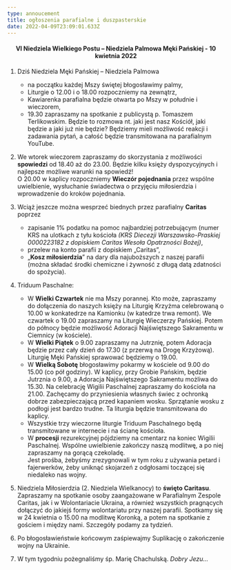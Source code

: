 ```yaml
---
type: annoucement
title: ogłoszenia parafialne i duszpasterskie
date: 2022-04-09T23:09:01.633Z
---
```

<h4 style="text-align:center;">VI Niedziela Wielkiego Postu – Niedziela Palmowa Męki Pańskiej - 10 kwietnia 2022</h4>

1. Dziś Niedziela Męki Pańskiej – Niedziela Palmowa

   * na początku każdej Mszy świętej błogosławimy palmy,
   * Liturgie o 12.00 i o 18.00 rozpoczniemy na zewnątrz,
   * Kawiarenka parafialna będzie otwarta po Mszy w południe i wieczorem,
   * 19.30 zapraszamy na spotkanie z publicystą p. Tomaszem Terlikowskim. Będzie to rozmowa nt. jaki jest nasz Kościół, jaki będzie a jaki już nie będzie? Będziemy mieli możliwość reakcji i zadawania pytań, a całość będzie transmitowana na parafialnym YouTube.
2. We wtorek wieczorem zapraszamy do skorzystania z możliwości **spowiedzi** od 18.40 aż do 23.00. Będzie kilku księży dyspozycyjnych i najlepsze możliwe warunki na spowiedź!\
   O 20.00 w kaplicy rozpoczniemy **Wieczór pojednania** przez wspólne uwielbienie, wysłuchanie świadectwa o przyjęciu miłosierdzia i wprowadzenie do kroków pojednania.
3. Wciąż jeszcze można wesprzeć biednych przez parafialny **Caritas** poprzez

   * zapisanie 1% podatku na pomoc najbardziej potrzebującym (numer KRS na ulotkach z tyłu kościoła *(KRS Diecezji Warszawsko-Praskiej 0000223182 z dopiskiem Caritas Wesoła Opatrzności Bożej)*,
   * przelew na konto parafii z dopiskiem „Caritas”,
   * „**Kosz miłosierdzia**” na dary dla najuboższych z naszej parafii (można składać środki chemiczne i żywność z długą datą zdatności do spożycia).
4. Triduum Paschalne:

   * W **Wielki Czwartek** nie ma Mszy porannej. Kto może, zapraszamy do dołączenia do naszych księży na Liturgię Krzyżma celebrowaną o 10.00 w konkatedrze na Kamionku (w katedrze trwa remont). We czwartek o 19.00 zapraszamy na Liturgię Wieczerzy Pańskiej. Potem do północy będzie możliwość Adoracji Najświętszego Sakramentu w Ciemnicy (w kościele).
   * W **Wielki Piątek** o 9.00 zapraszamy na Jutrznię, potem Adoracja będzie przez cały dzień do 17.30 (z przerwą na Drogę Krzyżową). Liturgię Męki Pańskiej sprawować będziemy o 19.00.
   * W **Wielką Sobotę** błogosławimy pokarmy w kościele od 9.00 do 15.00 (co pół godziny). W kaplicy, przy Grobie Pańskim, będzie Jutrznia o 9.00, a Adoracja Najświętszego Sakramentu możliwa do 15.30. Na celebrację Wigilii Paschalnej zapraszamy do kościoła na 21.00. Zachęcamy do przyniesienia własnych świec z ochronką dobrze zabezpieczającą przed kapaniem wosku. Sprzątanie wosku z podłogi jest bardzo trudne. Ta liturgia będzie transmitowana do kaplicy.
   * Wszystkie trzy wieczorne liturgie Triduum Paschalnego będą transmitowane w internecie i na ścianę kościoła.
   * W **procesji** rezurekcyjnej pójdziemy na cmentarz na koniec Wigilii Paschalnej. Wspólne uwielbienie zakończy naszą modlitwę, a po niej zapraszamy na gorącą czekoladę.\
     Jest prośba, żebyśmy zrezygnowali w tym roku z używania petard i fajerwerków, żeby uniknąć skojarzeń z odgłosami toczącej się niedaleko nas wojny.
5. Niedziela Miłosierdzia (2. Niedziela Wielkanocy) to **święto Caritasu**. Zapraszamy na spotkanie osoby zaangażowane w Parafialnym Zespole Caritas, jak i w Wolontariacie Ukraina, a również wszystkich pragnących dołączyć do jakiejś formy wolontariatu przy naszej parafii. Spotkamy się w 24 kwietnia o 15.00 na modlitwę Koronką, a potem na spotkanie z gościem i między nami. Szczegóły podamy za tydzień.
6. Po błogosławieństwie końcowym zaśpiewajmy Suplikację o zakończenie wojny na Ukrainie.
7. W tym tygodniu pożegnaliśmy śp. Marię Chachulską. *Dobry Jezu…*

<!--EndFragment-->